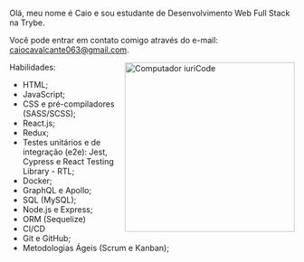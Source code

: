<p align='left'> Olá, meu nome é Caio e sou estudante de Desenvolvimento Web Full Stack na Trybe.

Você pode entrar em contato comigo através do e-mail: caiocavalcante063@gmail.com.
</p>
<img src="https://raw.githubusercontent.com/MicaelliMedeiros/micaellimedeiros/master/image/computer-illustration.png" width="300px" align="right" alt="Computador iuriCode" >

Habilidades:

 - HTML;
 - JavaScript;
 - CSS e pré-compiladores (SASS/SCSS);
 - React.js;
 - Redux;
 - Testes unitários e de integração (e2e): Jest, Cypress e React Testing Library - RTL;
 - Docker;
 - GraphQL e Apollo;
 - SQL (MySQL);
 - Node.js e Express;
 - ORM (Sequelize)
 - CI/CD
 - Git e GitHub;
 - Metodologias Ágeis (Scrum e Kanban);
